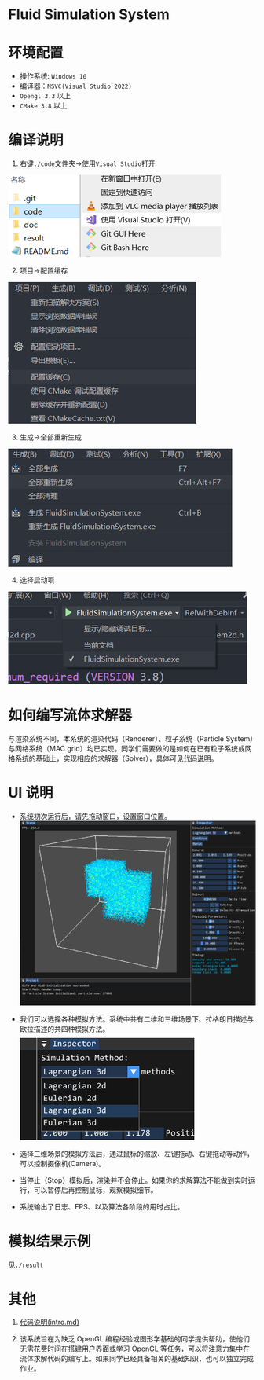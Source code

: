# Fluid Simulation System

# 环境配置

- 操作系统: `Windows 10`
- 编译器：`MSVC(Visual Studio 2022)`
- `Opengl 3.3` 以上
- `CMake 3.8` 以上

# 编译说明

1.  右键`./code`文件夹->使用`Visual Studio`打开

![](./doc/image/rm1.png)

2.  项目->配置缓存

![](./doc/image/rm2.png)

3.  生成->全部重新生成

![](./doc/image/rm3.png)

4.  选择启动项

![](./doc/image/rm4.png)

# 如何编写流体求解器

与渲染系统不同，本系统的渲染代码（Renderer）、粒子系统（Particle System）与网格系统（MAC grid）均已实现。同学们需要做的是如何在已有粒子系统或网格系统的基础上，实现相应的求解器（Solver），具体可见[代码说明](./doc/intro.md)。

# UI 说明

- 系统初次运行后，请先拖动窗口，设置窗口位置。
  ![](./doc/image/rm5.png)

- 我们可以选择各种模拟方法。系统中共有二维和三维场景下、拉格朗日描述与欧拉描述的共四种模拟方法。
  ![](./doc/image/rm6.png)

- 选择三维场景的模拟方法后，通过鼠标的缩放、左键拖动、右键拖动等动作，可以控制摄像机(Camera)。

- 当停止（Stop）模拟后，渲染并不会停止。如果你的求解算法不能做到实时运行，可以暂停后再控制鼠标，观察模拟细节。

- 系统输出了日志、FPS、以及算法各阶段的用时占比。

# 模拟结果示例

见`./result`

# 其他

1. [代码说明(intro.md)](./doc/intro.md)

2. 该系统旨在为缺乏 OpenGL 编程经验或图形学基础的同学提供帮助，使他们无需花费时间在搭建用户界面或学习 OpenGL 等任务，可以将注意力集中在流体求解代码的编写上。如果同学已经具备相关的基础知识，也可以独立完成作业。
